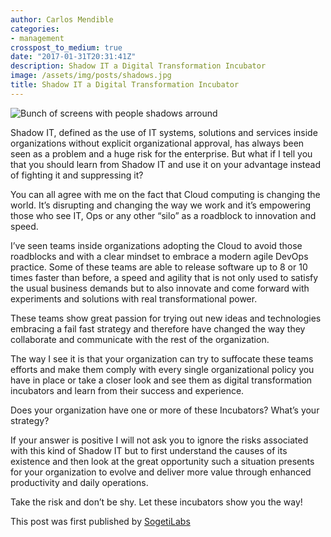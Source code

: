 ```yaml
---
author: Carlos Mendible
categories:
- management
crosspost_to_medium: true
date: "2017-01-31T20:31:41Z"
description: Shadow IT a Digital Transformation Incubator
image: /assets/img/posts/shadows.jpg
title: Shadow IT a Digital Transformation Incubator
---
```


![Bunch of screens with people shadows arround](/assets/img/posts/shadows.jpg)

Shadow IT, defined as the use of IT systems, solutions and services inside organizations without explicit organizational approval, has always been seen as a problem and a huge risk for the enterprise.
But what if I tell you that you should learn from Shadow IT and use it on your advantage instead of fighting it and suppressing it?

You can all agree with me on the fact that Cloud computing is changing the world. It’s disrupting and changing the way we work and it’s empowering those who see IT, Ops or any other “silo” as a roadblock to innovation and speed.

I’ve seen teams inside organizations adopting the Cloud to avoid those roadblocks and with a clear mindset to embrace a modern agile DevOps practice. Some of these teams are able to release software up to 8 or 10 times faster than before, a speed and agility that is not only used to satisfy the usual business demands but to also innovate and come forward with experiments and solutions with real transformational power.

These teams show great passion for trying out new ideas and technologies embracing a fail fast strategy and therefore have changed the way they collaborate and communicate with the rest of the organization.

The way I see it is that your organization can try to suffocate these teams efforts and make them comply with every single organizational policy you have in place or take a closer look and see them as digital transformation incubators and learn from their success and experience.

Does your organization have one or more of these Incubators? What’s your strategy?

If your answer is positive I will not ask you to ignore the risks associated with this kind of Shadow IT but to first understand the causes of its existence and then look at the great opportunity such a situation presents for your organization to evolve and deliver more value through enhanced productivity and daily operations.

Take the risk and don’t be shy. Let these incubators show you the way!

This post was first published by [SogetiLabs](http://labs.sogeti.com/shadow-digital-transformation-incubator/)